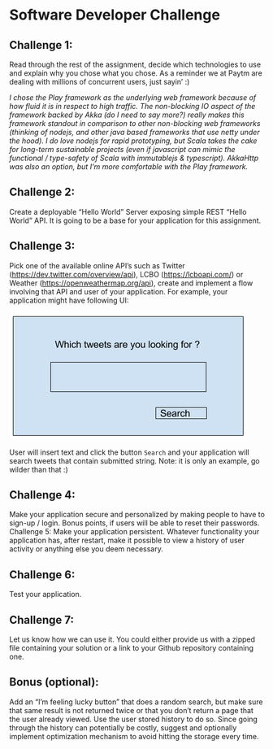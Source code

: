 # Software Developer Challenge

## Challenge 1: 
Read through the rest of the assignment, decide which technologies to use and explain why you chose what you chose. As a reminder we at Paytm are dealing with millions of concurrent users, just sayin’ :)

_I chose the Play framework as the underlying web framework because of how fluid it is in respect to high traffic. The non-blocking IO aspect of the framework backed by Akka (do I need to say more?) really makes this framework standout in 
comparison to other non-blocking web frameworks (thinking of nodejs, and other java based frameworks that use netty under the hood). I do love nodejs for rapid prototyping, but Scala takes the cake for long-term sustainable projects 
(even if javascript can mimic the functional / type-safety of Scala with immutablejs & typescript). AkkaHttp was also an option, but I'm more comfortable with the Play framework._

## Challenge 2: 
Create a deployable “Hello World” Server exposing simple REST “Hello World” API. It is going to be a base for your application for this assignment.

## Challenge 3:
Pick one of the available online API’s such as Twitter (https://dev.twitter.com/overview/api), LCBO (https://lcboapi.com/) or Weather (https://openweathermap.org/api), create and implement a flow involving that API and user of your application. For example, your application might have following UI:

![Sample UI](./sample-ui.png?raw=true "Sample UI")


User will insert text and click the button `Search` and your application will search tweets that contain submitted string. Note: it is only an example, go wilder than that :)

## Challenge 4:
Make your application secure and personalized by making people to have to sign-up / login. Bonus points, if users will be able to reset their passwords.
Challenge 5:
Make your application persistent. Whatever functionality your application has, after restart, make it possible to view a history of user activity or anything else you deem necessary.

## Challenge 6:
Test your application.

## Challenge 7:
Let us know how we can use it. You could either provide us with a zipped file containing your solution or a link to your Github repository containing one.

## Bonus (optional):
Add an “I’m feeling lucky button” that does a random search, but make sure that same result is not returned twice or that you don’t return a page that the user already viewed. Use the user stored history to do so. Since going through the history can potentially be costly, suggest and optionally implement optimization mechanism to avoid hitting the storage every time.



